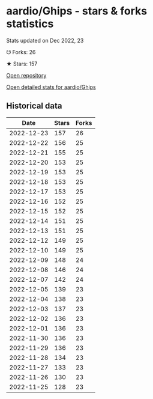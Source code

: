 # aardio/Ghips - stars & forks statistics

Stats updated on Dec 2022, 23

☋ Forks: 26

★ Stars: 157

[Open repository](https://github.com/aardio/Ghips)

[Open detailed stats for aardio/Ghips](https://reviewgithub.com/rep/aardio/Ghips)

## Historical data
| Date | Stars | Forks |
|------|-------|-------|
| 2022-12-23 | 157 | 26 | 
| 2022-12-22 | 156 | 25 | 
| 2022-12-21 | 155 | 25 | 
| 2022-12-20 | 153 | 25 | 
| 2022-12-19 | 153 | 25 | 
| 2022-12-18 | 153 | 25 | 
| 2022-12-17 | 153 | 25 | 
| 2022-12-16 | 152 | 25 | 
| 2022-12-15 | 152 | 25 | 
| 2022-12-14 | 151 | 25 | 
| 2022-12-13 | 151 | 25 | 
| 2022-12-12 | 149 | 25 | 
| 2022-12-10 | 149 | 25 | 
| 2022-12-09 | 148 | 24 | 
| 2022-12-08 | 146 | 24 | 
| 2022-12-07 | 142 | 24 | 
| 2022-12-05 | 139 | 23 | 
| 2022-12-04 | 138 | 23 | 
| 2022-12-03 | 137 | 23 | 
| 2022-12-02 | 136 | 23 | 
| 2022-12-01 | 136 | 23 | 
| 2022-11-30 | 136 | 23 | 
| 2022-11-29 | 136 | 23 | 
| 2022-11-28 | 134 | 23 | 
| 2022-11-27 | 133 | 23 | 
| 2022-11-26 | 130 | 23 | 
| 2022-11-25 | 128 | 23 | 

